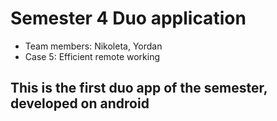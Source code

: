 # Semester 4 Duo application

- Team members: Nikoleta, Yordan
- Case 5: Efficient remote working

## This is the first duo app of the semester, developed on android

